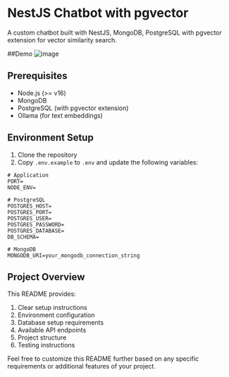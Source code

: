 # NestJS Chatbot with pgvector

A custom chatbot built with NestJS, MongoDB, PostgreSQL with pgvector extension for vector similarity search.

##Demo
![image](https://github.com/user-attachments/assets/782ad9d0-a063-4dbe-9d4d-990c67dbb5e7)


## Prerequisites

- Node.js (>= v16)
- MongoDB
- PostgreSQL (with pgvector extension)
- Ollama (for text embeddings)

## Environment Setup

1. Clone the repository
2. Copy `.env.example` to `.env` and update the following variables:

```env
# Application
PORT=
NODE_ENV=

# PostgreSQL
POSTGRES_HOST=
POSTGRES_PORT=
POSTGRES_USER=
POSTGRES_PASSWORD=
POSTGRES_DATABASE=
DB_SCHEMA=

# MongoDB
MONGODB_URI=your_mongodb_connection_string
```

## Project Overview

This README provides:
1. Clear setup instructions
2. Environment configuration
3. Database setup requirements
4. Available API endpoints
5. Project structure
6. Testing instructions

Feel free to customize this README further based on any specific requirements or additional features of your project.
